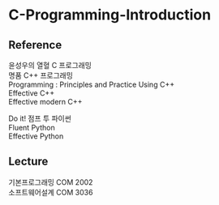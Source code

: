 # C-Programming-Introduction

## Reference
윤성우의 열혈 C 프로그래밍  
명품 C++ 프로그래밍  
Programming : Principles and Practice Using C++  
Effective C++  
Effective modern C++  

Do it! 점프 투 파이썬  
Fluent Python  
Effective Python  

## Lecture
기본프로그래밍 COM 2002  
소프트웨어설계 COM 3036  
